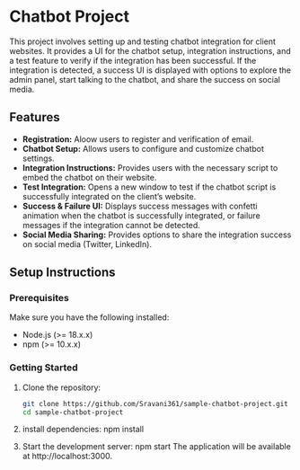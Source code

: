 # Chatbot Project

This project involves setting up and testing chatbot integration for client websites. It provides a UI for the chatbot setup, integration instructions, and a test feature to verify if the integration has been successful. If the integration is detected, a success UI is displayed with options to explore the admin panel, start talking to the chatbot, and share the success on social media.

## Features

- **Registration:** Aloow users to register and verification of email.
- **Chatbot Setup:** Allows users to configure and customize chatbot settings.
- **Integration Instructions:** Provides users with the necessary script to embed the chatbot on their website.
- **Test Integration:** Opens a new window to test if the chatbot script is successfully integrated on the client’s website.
- **Success & Failure UI:** Displays success messages with confetti animation when the chatbot is successfully integrated, or failure messages if the integration cannot be detected.
- **Social Media Sharing:** Provides options to share the integration success on social media (Twitter, LinkedIn).

## Setup Instructions

### Prerequisites

Make sure you have the following installed:

- Node.js (>= 18.x.x)
- npm (>= 10.x.x)

### Getting Started

1. Clone the repository:

   ```bash
   git clone https://github.com/Sravani361/sample-chatbot-project.git
   cd sample-chatbot-project
2. install dependencies: npm install 
3. Start the development server: npm start
   The application will be available at http://localhost:3000.
